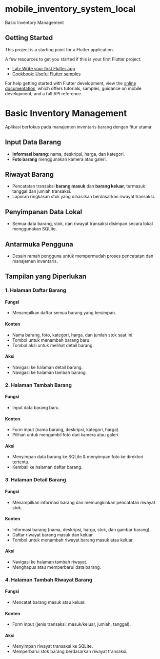 # mobile_inventory_system_local

Basic Inventory Management

## Getting Started

This project is a starting point for a Flutter application.

A few resources to get you started if this is your first Flutter project:

- [Lab: Write your first Flutter app](https://docs.flutter.dev/get-started/codelab)
- [Cookbook: Useful Flutter samples](https://docs.flutter.dev/cookbook)

For help getting started with Flutter development, view the
[online documentation](https://docs.flutter.dev/), which offers tutorials,
samples, guidance on mobile development, and a full API reference.

# Basic Inventory Management

Aplikasi berfokus pada manajemen inventaris barang dengan fitur utama:

## **Input Data Barang**

- **Informasi barang**: nama, deskripsi, harga, dan kategori.
- **Foto barang** menggunakan kamera atau galeri.

## **Riwayat Barang**

- Pencatatan transaksi **barang masuk** dan **barang keluar**, termasuk tanggal dan jumlah transaksi.
- Laporan ringkasan stok yang dihasilkan berdasarkan riwayat transaksi.

## **Penyimpanan Data Lokal**

- Semua data barang, stok, dan riwayat transaksi disimpan secara lokal menggunakan SQLite.

## **Antarmuka Pengguna**

- Desain ramah pengguna untuk mempermudah proses pencatatan dan manajemen inventaris.

## Tampilan yang Diperlukan

### 1. Halaman Daftar Barang

#### Fungsi

- Menampilkan daftar semua barang yang tersimpan.

#### Konten

- Nama barang, foto, kategori, harga, dan jumlah stok saat ini.
- Tombol untuk menambah barang baru.
- Tombol aksi untuk melihat detail barang.

#### Aksi

- Navigasi ke halaman detail barang.
- Navigasi ke halaman tambah barang.

### 2. Halaman Tambah Barang

#### Fungsi

- Input data barang baru.

#### Konten

- Form input (nama barang, deskripsi, kategori, harga).
- Pilihan untuk mengambil foto dari kamera atau galeri.

#### Aksi

- Menyimpan data barang ke SQLite & menyimpan foto ke direktori tertentu.
- Kembali ke halaman daftar barang.

### 3. Halaman Detail Barang

#### Fungsi

- Menampilkan informasi barang dan memungkinkan pencatatan riwayat stok.

#### Konten

- Informasi barang (nama, deskripsi, harga, stok, dan gambar barang).
- Daftar riwayat barang masuk dan keluar.
- Tombol untuk menambah riwayat barang masuk atau keluar.

#### Aksi

- Navigasi ke halaman tambah riwayat.
- Menghapus atau memperbarui data barang.

### 4. Halaman Tambah Riwayat Barang

#### Fungsi

- Mencatat barang masuk atau keluar.

#### Konten

- Form input (jenis transaksi: masuk/keluar, jumlah, tanggal).

#### Aksi

- Menyimpan riwayat transaksi ke SQLite.
- Memperbarui stok barang berdasarkan riwayat transaksi.
